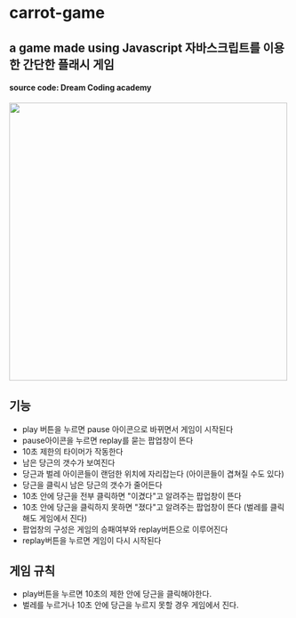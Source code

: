# carrot-game
## a game made using Javascript 자바스크립트를 이용한 간단한 플래시 게임 
#### source code: Dream Coding academy

<img src="https://user-images.githubusercontent.com/77523846/136167903-cb81df06-cb39-421e-877b-974850b97c18.gif" width="500"/>

## 기능
- play 버튼을 누르면 pause 아이콘으로 바뀌면서 게임이 시작된다
- pause아이콘을 누르면 replay를 묻는 팝업창이 뜬다
- 10초 제한의 타이머가 작동한다
- 남은 당근의 갯수가 보여진다
- 당근과 벌레 아이콘들이 랜덤한 위치에 자리잡는다 (아이콘들이 겹쳐질 수도 있다)
- 당근을 클릭시 남은 당근의 갯수가 줄어든다
- 10초 안에 당근을 전부 클릭하면 "이겼다"고 알려주는 팝업창이 뜬다
- 10초 안에 당근을 클릭하지 못하면 "졌다"고 알려주는 팝업창이 뜬다 (벌레를 클릭해도 게임에서 진다)
- 팝업창의 구성은 게임의 승패여부와 replay버튼으로 이루어진다
- replay버튼을 누르면 게임이 다시 시작된다

## 게임 규칙
- play버튼을 누르면 10초의 제한 안에 당근을 클릭해야한다.
- 벌레를 누르거나 10초 안에 당근을 누르지 못할 경우 게임에서 진다.
